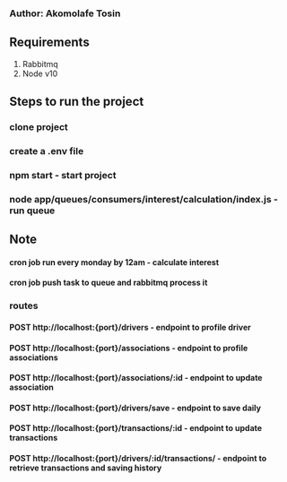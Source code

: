 ### Author: Akomolafe Tosin

## Requirements
1.  Rabbitmq
2.  Node v10

## Steps to run the project
### clone project
### create a .env file
### npm start - start project
### node app/queues/consumers/interest/calculation/index.js - run queue

## Note
#### cron job run every monday by 12am - calculate interest

#### cron job push task to queue and rabbitmq process it

### routes

#### POST http://localhost:{port}/drivers - endpoint to profile driver
#### POST http://localhost:{port}/associations - endpoint to profile associations
#### POST http://localhost:{port}/associations/:id - endpoint to update association
#### POST http://localhost:{port}/drivers/save - endpoint to save daily
#### POST http://localhost:{port}/transactions/:id - endpoint to update transactions
#### POST http://localhost:{port}/drivers/:id/transactions/ - endpoint to retrieve transactions and saving history